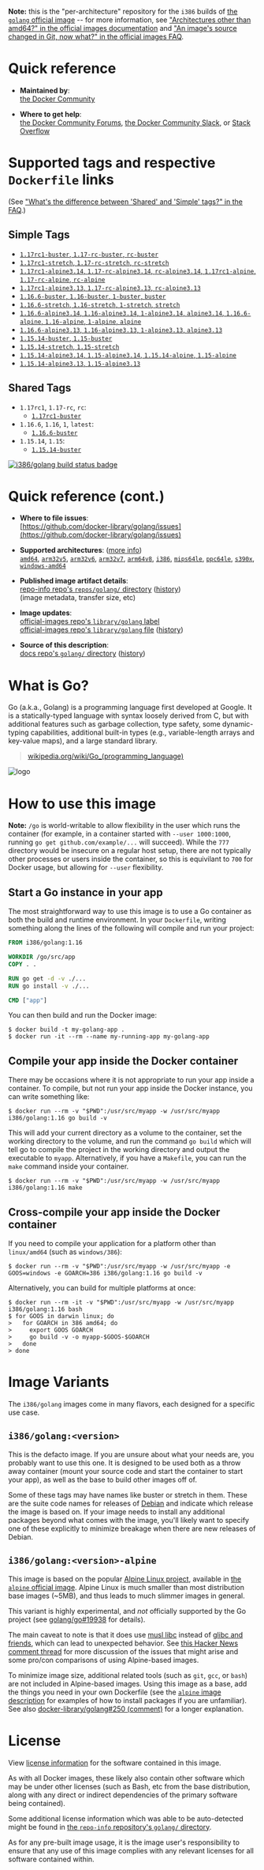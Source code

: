 <!--

********************************************************************************

WARNING:

    DO NOT EDIT "golang/README.md"

    IT IS AUTO-GENERATED

    (from the other files in "golang/" combined with a set of templates)

********************************************************************************

-->

**Note:** this is the "per-architecture" repository for the `i386` builds of [the `golang` official image](https://hub.docker.com/_/golang) -- for more information, see ["Architectures other than amd64?" in the official images documentation](https://github.com/docker-library/official-images#architectures-other-than-amd64) and ["An image's source changed in Git, now what?" in the official images FAQ](https://github.com/docker-library/faq#an-images-source-changed-in-git-now-what).

# Quick reference

-	**Maintained by**:  
	[the Docker Community](https://github.com/docker-library/golang)

-	**Where to get help**:  
	[the Docker Community Forums](https://forums.docker.com/), [the Docker Community Slack](https://dockr.ly/slack), or [Stack Overflow](https://stackoverflow.com/search?tab=newest&q=docker)

# Supported tags and respective `Dockerfile` links

(See ["What's the difference between 'Shared' and 'Simple' tags?" in the FAQ](https://github.com/docker-library/faq#whats-the-difference-between-shared-and-simple-tags).)

## Simple Tags

-	[`1.17rc1-buster`, `1.17-rc-buster`, `rc-buster`](https://github.com/docker-library/golang/blob/7f1f587018139127c0dc71bc276ca7b0609847f4/1.17-rc/buster/Dockerfile)
-	[`1.17rc1-stretch`, `1.17-rc-stretch`, `rc-stretch`](https://github.com/docker-library/golang/blob/7f1f587018139127c0dc71bc276ca7b0609847f4/1.17-rc/stretch/Dockerfile)
-	[`1.17rc1-alpine3.14`, `1.17-rc-alpine3.14`, `rc-alpine3.14`, `1.17rc1-alpine`, `1.17-rc-alpine`, `rc-alpine`](https://github.com/docker-library/golang/blob/7f1f587018139127c0dc71bc276ca7b0609847f4/1.17-rc/alpine3.14/Dockerfile)
-	[`1.17rc1-alpine3.13`, `1.17-rc-alpine3.13`, `rc-alpine3.13`](https://github.com/docker-library/golang/blob/7f1f587018139127c0dc71bc276ca7b0609847f4/1.17-rc/alpine3.13/Dockerfile)
-	[`1.16.6-buster`, `1.16-buster`, `1-buster`, `buster`](https://github.com/docker-library/golang/blob/54aa949c354b1e14cb636539f401b0e58ca76927/1.16/buster/Dockerfile)
-	[`1.16.6-stretch`, `1.16-stretch`, `1-stretch`, `stretch`](https://github.com/docker-library/golang/blob/54aa949c354b1e14cb636539f401b0e58ca76927/1.16/stretch/Dockerfile)
-	[`1.16.6-alpine3.14`, `1.16-alpine3.14`, `1-alpine3.14`, `alpine3.14`, `1.16.6-alpine`, `1.16-alpine`, `1-alpine`, `alpine`](https://github.com/docker-library/golang/blob/54aa949c354b1e14cb636539f401b0e58ca76927/1.16/alpine3.14/Dockerfile)
-	[`1.16.6-alpine3.13`, `1.16-alpine3.13`, `1-alpine3.13`, `alpine3.13`](https://github.com/docker-library/golang/blob/54aa949c354b1e14cb636539f401b0e58ca76927/1.16/alpine3.13/Dockerfile)
-	[`1.15.14-buster`, `1.15-buster`](https://github.com/docker-library/golang/blob/d23c409d5096cd3e6b18d977e1f70473e2726461/1.15/buster/Dockerfile)
-	[`1.15.14-stretch`, `1.15-stretch`](https://github.com/docker-library/golang/blob/d23c409d5096cd3e6b18d977e1f70473e2726461/1.15/stretch/Dockerfile)
-	[`1.15.14-alpine3.14`, `1.15-alpine3.14`, `1.15.14-alpine`, `1.15-alpine`](https://github.com/docker-library/golang/blob/d23c409d5096cd3e6b18d977e1f70473e2726461/1.15/alpine3.14/Dockerfile)
-	[`1.15.14-alpine3.13`, `1.15-alpine3.13`](https://github.com/docker-library/golang/blob/d23c409d5096cd3e6b18d977e1f70473e2726461/1.15/alpine3.13/Dockerfile)

## Shared Tags

-	`1.17rc1`, `1.17-rc`, `rc`:
	-	[`1.17rc1-buster`](https://github.com/docker-library/golang/blob/7f1f587018139127c0dc71bc276ca7b0609847f4/1.17-rc/buster/Dockerfile)
-	`1.16.6`, `1.16`, `1`, `latest`:
	-	[`1.16.6-buster`](https://github.com/docker-library/golang/blob/54aa949c354b1e14cb636539f401b0e58ca76927/1.16/buster/Dockerfile)
-	`1.15.14`, `1.15`:
	-	[`1.15.14-buster`](https://github.com/docker-library/golang/blob/d23c409d5096cd3e6b18d977e1f70473e2726461/1.15/buster/Dockerfile)

[![i386/golang build status badge](https://img.shields.io/jenkins/s/https/doi-janky.infosiftr.net/job/multiarch/job/i386/job/golang.svg?label=i386/golang%20%20build%20job)](https://doi-janky.infosiftr.net/job/multiarch/job/i386/job/golang/)

# Quick reference (cont.)

-	**Where to file issues**:  
	[https://github.com/docker-library/golang/issues](https://github.com/docker-library/golang/issues)

-	**Supported architectures**: ([more info](https://github.com/docker-library/official-images#architectures-other-than-amd64))  
	[`amd64`](https://hub.docker.com/r/amd64/golang/), [`arm32v5`](https://hub.docker.com/r/arm32v5/golang/), [`arm32v6`](https://hub.docker.com/r/arm32v6/golang/), [`arm32v7`](https://hub.docker.com/r/arm32v7/golang/), [`arm64v8`](https://hub.docker.com/r/arm64v8/golang/), [`i386`](https://hub.docker.com/r/i386/golang/), [`mips64le`](https://hub.docker.com/r/mips64le/golang/), [`ppc64le`](https://hub.docker.com/r/ppc64le/golang/), [`s390x`](https://hub.docker.com/r/s390x/golang/), [`windows-amd64`](https://hub.docker.com/r/winamd64/golang/)

-	**Published image artifact details**:  
	[repo-info repo's `repos/golang/` directory](https://github.com/docker-library/repo-info/blob/master/repos/golang) ([history](https://github.com/docker-library/repo-info/commits/master/repos/golang))  
	(image metadata, transfer size, etc)

-	**Image updates**:  
	[official-images repo's `library/golang` label](https://github.com/docker-library/official-images/issues?q=label%3Alibrary%2Fgolang)  
	[official-images repo's `library/golang` file](https://github.com/docker-library/official-images/blob/master/library/golang) ([history](https://github.com/docker-library/official-images/commits/master/library/golang))

-	**Source of this description**:  
	[docs repo's `golang/` directory](https://github.com/docker-library/docs/tree/master/golang) ([history](https://github.com/docker-library/docs/commits/master/golang))

# What is Go?

Go (a.k.a., Golang) is a programming language first developed at Google. It is a statically-typed language with syntax loosely derived from C, but with additional features such as garbage collection, type safety, some dynamic-typing capabilities, additional built-in types (e.g., variable-length arrays and key-value maps), and a large standard library.

> [wikipedia.org/wiki/Go_(programming_language)](http://en.wikipedia.org/wiki/Go_%28programming_language%29)

![logo](https://raw.githubusercontent.com/docker-library/docs/01c12653951b2fe592c1f93a13b4e289ada0e3a1/golang/logo.png)

# How to use this image

**Note:** `/go` is world-writable to allow flexibility in the user which runs the container (for example, in a container started with `--user 1000:1000`, running `go get github.com/example/...` will succeed). While the `777` directory would be insecure on a regular host setup, there are not typically other processes or users inside the container, so this is equivilant to `700` for Docker usage, but allowing for `--user` flexibility.

## Start a Go instance in your app

The most straightforward way to use this image is to use a Go container as both the build and runtime environment. In your `Dockerfile`, writing something along the lines of the following will compile and run your project:

```dockerfile
FROM i386/golang:1.16

WORKDIR /go/src/app
COPY . .

RUN go get -d -v ./...
RUN go install -v ./...

CMD ["app"]
```

You can then build and run the Docker image:

```console
$ docker build -t my-golang-app .
$ docker run -it --rm --name my-running-app my-golang-app
```

## Compile your app inside the Docker container

There may be occasions where it is not appropriate to run your app inside a container. To compile, but not run your app inside the Docker instance, you can write something like:

```console
$ docker run --rm -v "$PWD":/usr/src/myapp -w /usr/src/myapp i386/golang:1.16 go build -v
```

This will add your current directory as a volume to the container, set the working directory to the volume, and run the command `go build` which will tell go to compile the project in the working directory and output the executable to `myapp`. Alternatively, if you have a `Makefile`, you can run the `make` command inside your container.

```console
$ docker run --rm -v "$PWD":/usr/src/myapp -w /usr/src/myapp i386/golang:1.16 make
```

## Cross-compile your app inside the Docker container

If you need to compile your application for a platform other than `linux/amd64` (such as `windows/386`):

```console
$ docker run --rm -v "$PWD":/usr/src/myapp -w /usr/src/myapp -e GOOS=windows -e GOARCH=386 i386/golang:1.16 go build -v
```

Alternatively, you can build for multiple platforms at once:

```console
$ docker run --rm -it -v "$PWD":/usr/src/myapp -w /usr/src/myapp i386/golang:1.16 bash
$ for GOOS in darwin linux; do
>   for GOARCH in 386 amd64; do
>     export GOOS GOARCH
>     go build -v -o myapp-$GOOS-$GOARCH
>   done
> done
```

# Image Variants

The `i386/golang` images come in many flavors, each designed for a specific use case.

## `i386/golang:<version>`

This is the defacto image. If you are unsure about what your needs are, you probably want to use this one. It is designed to be used both as a throw away container (mount your source code and start the container to start your app), as well as the base to build other images off of.

Some of these tags may have names like buster or stretch in them. These are the suite code names for releases of [Debian](https://wiki.debian.org/DebianReleases) and indicate which release the image is based on. If your image needs to install any additional packages beyond what comes with the image, you'll likely want to specify one of these explicitly to minimize breakage when there are new releases of Debian.

## `i386/golang:<version>-alpine`

This image is based on the popular [Alpine Linux project](https://alpinelinux.org), available in [the `alpine` official image](https://hub.docker.com/_/alpine). Alpine Linux is much smaller than most distribution base images (~5MB), and thus leads to much slimmer images in general.

This variant is highly experimental, and *not* officially supported by the Go project (see [golang/go#19938](https://github.com/golang/go/issues/19938) for details).

The main caveat to note is that it does use [musl libc](https://musl.libc.org) instead of [glibc and friends](https://www.etalabs.net/compare_libcs.html), which can lead to unexpected behavior. See [this Hacker News comment thread](https://news.ycombinator.com/item?id=10782897) for more discussion of the issues that might arise and some pro/con comparisons of using Alpine-based images.

To minimize image size, additional related tools (such as `git`, `gcc`, or `bash`) are not included in Alpine-based images. Using this image as a base, add the things you need in your own Dockerfile (see the [`alpine` image description](https://hub.docker.com/_/alpine/) for examples of how to install packages if you are unfamiliar). See also [docker-library/golang#250 (comment)](https://github.com/docker-library/golang/issues/250#issuecomment-451201761) for a longer explanation.

# License

View [license information](http://golang.org/LICENSE) for the software contained in this image.

As with all Docker images, these likely also contain other software which may be under other licenses (such as Bash, etc from the base distribution, along with any direct or indirect dependencies of the primary software being contained).

Some additional license information which was able to be auto-detected might be found in [the `repo-info` repository's `golang/` directory](https://github.com/docker-library/repo-info/tree/master/repos/golang).

As for any pre-built image usage, it is the image user's responsibility to ensure that any use of this image complies with any relevant licenses for all software contained within.
